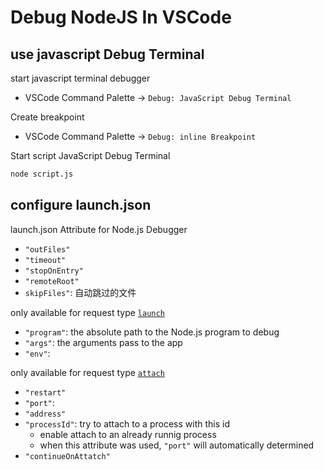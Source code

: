 # Debug NodeJS In VSCode

## use javascript Debug Terminal

start javascript terminal debugger

- VSCode Command Palette -> `Debug: JavaScript Debug Terminal`

Create breakpoint

- VSCode Command Palette -> `Debug: inline Breakpoint`

Start script JavaScript Debug Terminal

```bash
node script.js
```

## configure launch.json

launch.json Attribute for Node.js Debugger

- `"outFiles"`
- `"timeout"`
- `"stopOnEntry"`
- `"remoteRoot"`
- `skipFiles"`: 自动跳过的文件

only available for request type [`launch`](/sorted/editor/vscode-launch-json.md#debug-mode)

- `"program"`: the absolute path to the Node.js program to debug
- `"args"`: the arguments pass to the app
- `"env"`:

only available for request type [`attach`](/sorted/editor/vscode-launch-json.md#debug-mode)

- `"restart"`
- `"port"`:
- `"address"`
- `"processId"`: try to attach to a process with this id
  - enable attach to an already runnig process
  - when this attribute was used, `"port"` will automatically determined
- `"continueOnAttatch"`